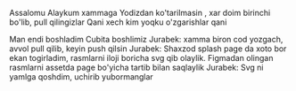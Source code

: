 Assalomu Alaykum xammaga
Yodizdan ko'tarilmasin , xar doim birinchi bo'lib, pull qilingizlar
Qani xech kim yoqku
o'zgarishlar qani


Man endi boshladim
Cubita boshlimiz
Jurabek: xamma biron cod yozgach, avvol pull qilib, keyin push qilsin
Jurabek: Shaxzod splash page da xoto bor ekan togirladim, rasmlarni iloji boricha svg qib olaylik.
    Figmadan olingan rasmlarni assetda page bo'yicha tartib bilan saqlaylik
Jurabek: Svg ni yamlga qoshdim, uchirib yubormanglar
